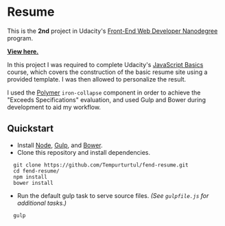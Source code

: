 # Resume
This is the **2nd** project in Udacity's [Front-End Web Developer Nanodegree](https://www.udacity.com/course/front-end-web-developer-nanodegree--nd001) program.

**[View here.](http://tempurturtul.github.io/fend-resume)**

In this project I was required to complete Udacity's [JavaScript Basics](https://www.udacity.com/course/javascript-basics--ud804) course, which covers the construction of the basic resume site using a provided template. I was then allowed to personalize the result.

I used the [Polymer](https://www.polymer-project.org/) `iron-collapse` component in order to achieve the "Exceeds Specifications" evaluation, and used Gulp and Bower during development to aid my workflow.

## Quickstart

- Install [Node](https://nodejs.org/en/), [Gulp](http://gulpjs.com/), and [Bower](http://bower.io/).
- Clone this repository and install dependencies.
```
  git clone https://github.com/Tempurturtul/fend-resume.git
  cd fend-resume/
  npm install
  bower install
```
- Run the default gulp task to serve source files. *(See `gulpfile.js` for additional tasks.)*
```
  gulp
```
